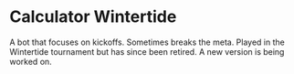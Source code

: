 # Calculator Wintertide
A bot that focuses on kickoffs. Sometimes breaks the meta.
Played in the Wintertide tournament but has since been retired. A new version is being worked on.
